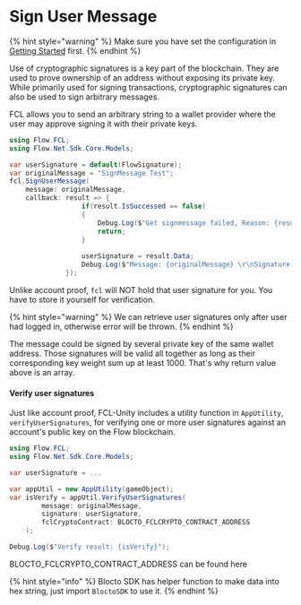 # Sign User Message

{% hint style="warning" %}
Make sure you have set the configuration in [Getting Started](getting-started.md#configuration) first.
{% endhint %}

Use of cryptographic signatures is a key part of the blockchain. They are used to prove ownership of an address without exposing its private key. While primarily used for signing transactions, cryptographic signatures can also be used to sign arbitrary messages.

FCL allows you to send an arbitrary string to a wallet provider where the user may approve signing it with their private keys.

```csharp
using Flow.FCL;
using Flow.Net.Sdk.Core.Models;

var userSignature = default(FlowSignature);
var originalMessage = "SignMessage Test";
fcl.SignUserMessage(
    message: originalMessage,
    callback: result => {
                  if(result.IsSuccessed == false)
                  {
                      Debug.Log($"Get signmessage failed, Reason: {result.Message}");
                      return;
                  }
                
                  userSignature = result.Data;
                  Debug.Log($"Message: {originalMessage} \r\nSignature: {Encoding.UTF8.GetString(userSignature.Signature)} \r\nKeyId: {userSignature.KeyId}");
              }); 
```

Unlike account proof, `fcl` will NOT hold that user signature for you. You have to store it yourself for verification.

{% hint style="warning" %}
We can retrieve user signatures only after user had logged in, otherwise error will be thrown.
{% endhint %}

The message could be signed by several private key of the same wallet address. Those signatures will be valid all together as long as their corresponding key weight sum up at least 1000. That's why return value above is an array.

#### Verify user signatures

Just like account proof, FCL-Unity includes a utility function in `AppUtility`, `verifyUserSignatures`, for verifying one or more user signatures against an account's public key on the Flow blockchain.

```csharp
using Flow.FCL;
using Flow.Net.Sdk.Core.Models;

var userSignature = ...

var appUtil = new AppUtility(gameObject);
var isVerify = appUtil.VerifyUserSignatures(
        message: originalMessage, 
        signature: userSignature,
        fclCryptoContract: BLOCTO_FCLCRYPTO_CONTRACT_ADDRESS
    );

Debug.Log($"Verify result: {isVerify}");
```

BLOCTO\_FCLCRYPTO\_CONTRACT\_ADDRESS can be found here

{% hint style="info" %}
Blocto SDK has helper function to make data into hex string, just import `BloctoSDK` to use it.
{% endhint %}
